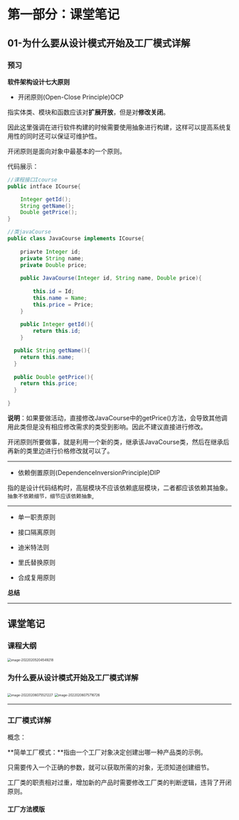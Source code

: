 # 第一部分：课堂笔记

## 01-为什么要从设计模式开始及工厂模式详解

### 预习

**软件架构设计七大原则**

* 开闭原则(Open-Close Principle)OCP

指实体类、模块和函数应该对**扩展开放**，但是对**修改关闭**。

因此这里强调在进行软件构建的时候需要使用抽象进行构建，这样可以提高系统复用性的同时还可以保证可维护性。

开闭原则是面向对象中最基本的一个原则。

代码展示：

```java
//课程接口Icourse
public intface ICourse{

	Integer getId();
	String getName();
	Double getPrice();
}
```

```java
//类javaCourse
public class JavaCourse implements ICourse{
	
	priavte Integer id;
	private String name;
	private Double price;
	
	public JavaCourse(Integer id, String name, Double price){
	
		this.id = Id;
		this.name = Name;
		this.price = Price;
	}
	
	public Integer getId(){
		return this.id;
	}

  public String getName(){
    return this.name;
  }
  
  public Double getPrice(){
    return this.price;
  }
  
}
```

**说明**：如果要做活动，直接修改JavaCourse中的getPrice()方法，会导致其他调用此类但是没有相应修改需求的类受到影响。因此不建议直接进行修改。

开闭原则所要做事，就是利用一个新的类，继承该JavaCourse类，然后在继承后再新的类里边进行价格修改就可以了。

----

* 依赖倒置原则(DependenceInversionPrinciple)DIP

指的是设计代码结构时，高层模块不应该依赖底层模块，二者都应该依赖其抽象。`抽象不依赖细节，细节应该依赖抽象`,

----

* 单一职责原则

* 接口隔离原则
* 迪米特法则
* 里氏替换原则
* 合成复用原则

**总结**

----



## 课堂笔记

### 课程大纲

<img src="https://cdn.jsdelivr.net/gh/Mark-Jackson-Github/images@master/uPic/image-20220205204549218.png" alt="image-20220205204549218" style="zoom:50%;" />

### 为什么要从设计模式开始及工厂模式详解

<img src="https://cdn.jsdelivr.net/gh/Mark-Jackson-Github/images@master/uPic/image-20220206075521227.png" alt="image-20220206075521227" style="zoom:50%;" />

<img src="/Users/mark/typora_workspace/NoteBook/images/image-20220206075716726.png" alt="image-20220206075716726" style="zoom:50%;" />

----

### 工厂模式详解

概念：

**简单工厂模式：**指由一个工厂对象决定创建出哪一种产品类的示例。

只需要传入一个正确的参数，就可以获取所需的对象，无须知道创建细节。

工厂类的职责相对过重，增加新的产品时需要修改工厂类的判断逻辑，违背了开闭原则。

#### 工厂方法模版

